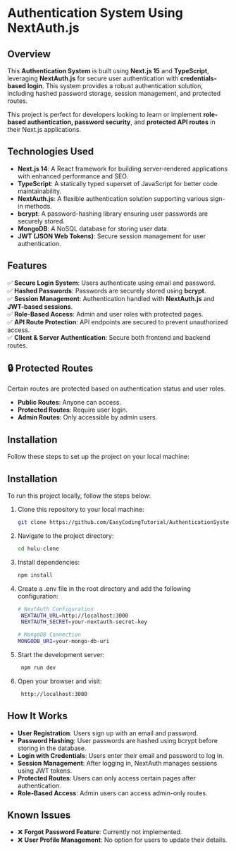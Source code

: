 # Authentication System Using NextAuth.js   

## Overview  
This **Authentication System** is built using **Next.js 15** and **TypeScript**, leveraging **NextAuth.js** for secure user authentication with **credentials-based login**. This system provides a robust authentication solution, including hashed password storage, session management, and protected routes.  

This project is perfect for developers looking to learn or implement **role-based authentication, password security**, and **protected API routes** in their Next.js applications.  

## Technologies Used  
- **Next.js 14**: A React framework for building server-rendered applications with enhanced performance and SEO.  
- **TypeScript**: A statically typed superset of JavaScript for better code maintainability.  
- **NextAuth.js**: A flexible authentication solution supporting various sign-in methods.  
- **bcrypt**: A password-hashing library ensuring user passwords are securely stored.  
- **MongoDB**: A NoSQL database for storing user data.  
- **JWT (JSON Web Tokens)**: Secure session management for user authentication.  

## Features  
✅ **Secure Login System**: Users authenticate using email and password.  
✅ **Hashed Passwords**: Passwords are securely stored using **bcrypt**.  
✅ **Session Management**: Authentication handled with **NextAuth.js** and **JWT-based sessions**.  
✅ **Role-Based Access**: Admin and user roles with protected pages.  
✅ **API Route Protection**: API endpoints are secured to prevent unauthorized access.  
✅ **Client & Server Authentication**: Secure both frontend and backend routes.   

## 🔒 Protected Routes  
Certain routes are protected based on authentication status and user roles.  
- **Public Routes**: Anyone can access.  
- **Protected Routes**: Require user login.  
- **Admin Routes**: Only accessible by admin users.  

## Installation  
Follow these steps to set up the project on your local machine:  


## Installation  
To run this project locally, follow the steps below:  

1. Clone this repository to your local machine:  
   ```bash  
   git clone https://github.com/EasyCodingTutorial/AuthenticationSystem.git
2. Navigate to the project directory:
   ```bash  
   cd hulu-clone
   
3. Install dependencies:
   ```bash  
   npm install

4. Create a .env file in the root directory and add the following configuration:
    ```bash
    # NextAuth Configuration  
     NEXTAUTH_URL=http://localhost:3000  
     NEXTAUTH_SECRET=your-nextauth-secret-key  

    # MongoDB Connection  
    MONGODB_URI=your-mongo-db-uri  

   
5. Start the development server:
   ```bash  
    npm run dev  
   
6. Open your browser and visit:
   ```bash  
    http://localhost:3000
   ```


## How It Works
   - **User Registration**: Users sign up with an email and password.
   - **Password Hashing**: User passwords are hashed using bcrypt before storing in the database.
   - **Login with Credentials**: Users enter their email and password to log in.
   - **Session Management**: After logging in, NextAuth manages sessions using JWT tokens.
   - **Protected Routes**: Users can only access certain pages after authentication.
   - **Role-Based Access**: Admin users can access admin-only routes.

## Known Issues
   - ❌ **Forgot Password Feature**: Currently not implemented.
   - ❌ **User Profile Management**: No option for users to update their details.

